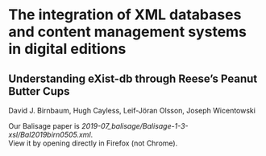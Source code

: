# The integration of XML databases and content management systems in digital editions

## Understanding eXist-db through Reese’s Peanut Butter Cups

David J. Birnbaum, Hugh Cayless, Leif-Jöran Olsson, Joseph Wicentowski

Our Balisage paper is *2019-07_balisage/Balisage-1-3-xsl/Bal2019birn0505.xml*.   
View it by opening directly in Firefox (not Chrome).
